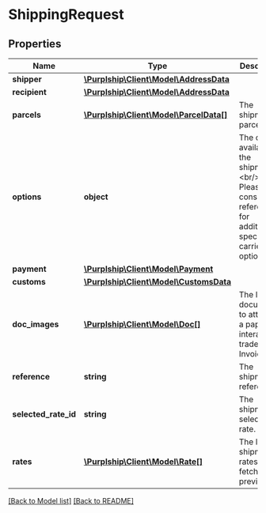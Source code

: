 # ShippingRequest

## Properties
Name | Type | Description | Notes
------------ | ------------- | ------------- | -------------
**shipper** | [**\Purplship\Client\Model\AddressData**](AddressData.md) |  | 
**recipient** | [**\Purplship\Client\Model\AddressData**](AddressData.md) |  | 
**parcels** | [**\Purplship\Client\Model\ParcelData[]**](ParcelData.md) | The shipment&#39;s parcels | 
**options** | **object** | The options available for the shipment.&lt;br/&gt; Please consult the reference for additional specific carriers options. | [optional] 
**payment** | [**\Purplship\Client\Model\Payment**](Payment.md) |  | 
**customs** | [**\Purplship\Client\Model\CustomsData**](CustomsData.md) |  | [optional] 
**doc_images** | [**\Purplship\Client\Model\Doc[]**](Doc.md) | The list of documents to attach for a paperless interantional trade.  eg: Invoices... | [optional] 
**reference** | **string** | The shipment reference | [optional] 
**selected_rate_id** | **string** | The shipment selected rate. | 
**rates** | [**\Purplship\Client\Model\Rate[]**](Rate.md) | The list for shipment rates fetched previously | 

[[Back to Model list]](../README.md#documentation-for-models) [[Back to README]](../README.md)


